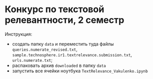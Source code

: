 # Конкурс по текстовой релевантности, 2 семестр

Инструкция:
- создать папку  `data` и переместить туда файлы  `queries.numerate_revised.txt`, `sample.technosphere.ir1.textrelevance.submission.txt`, `urls.numerate.txt`;
- распаковать архив `downloaded` в папку `data`
- запустить все ячейки ноутбука `TextRelevance_Vakulenko.ipynb`
